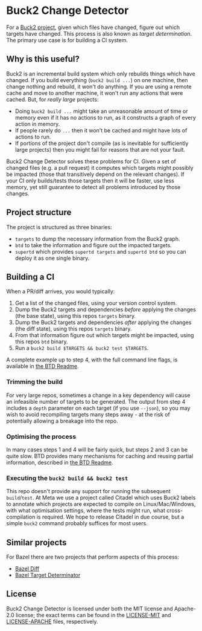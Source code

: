 # Buck2 Change Detector

For a [Buck2 project](https://buck2.build), given which files have changed,
figure out which targets have changed. This process is also known as _target
determination_. The primary use case is for building a CI system.

## Why is this useful?

Buck2 is an incremental build system which only rebuilds things which have
changed. If you build everything (`buck2 build ...`) on one machine, then change
nothing and rebuild, it won't do anything. If you are using a remote cache and
move to another machine, it won't run any actions that were cached. But, for
_really large_ projects:

- Doing `buck2 build ...` might take an unreasonable amount of time or memory
  even if it has no actions to run, as it constructs a graph of every action in
  memory.
- If people rarely do `...` then it won't be cached and might have lots of
  actions to run.
- If portions of the project don't compile (as is inevitable for sufficiently
  large projects) then you might fail for reasons that are not your fault.

Buck2 Change Detector solves these problems for CI. Given a set of changed files
(e.g. a pull request) it computes which targets might possibly be impacted
(those that transitively depend on the relevant changes). If your CI only
builds/tests those targets then it will be faster, use less memory, yet still
guarantee to detect all problems introduced by those changes.

## Project structure

The project is structured as three binaries:

- `targets` to dump the necessary information from the Buck2 graph.
- `btd` to take the information and figure out the impacted targets.
- `supertd` which provides `supertd targets` and `supertd btd` so you can deploy
  it as one single binary.

## Building a CI

When a PR/diff arrives, you would typically:

1. Get a list of the changed files, using your version control system.
2. Dump the Buck2 targets and dependencies _before_ applying the changes (the
   base state), using this repos `targets` binary.
3. Dump the Buck2 targets and dependencies _after_ applying the changes (the
   diff state), using this repos `targets` binary.
4. From that information figure out which targets might be impacted, using this
   repos `btd` binary.
5. Run a `buck2 build $TARGETS && buck2 test $TARGETS`.

A complete example up to step 4, with the full command line flags, is available
in [the BTD Readme](btd/README.md).

### Trimming the build

For very large repos, sometimes a change in a key dependency will cause an
infeasible number of targets to be generated. The output from step 4 includes a
`depth` parameter on each target (if you use `--json`), so you may wish to avoid
recompiling targets many steps away - at the risk of potentially allowing a
breakage into the repo.

### Optimising the process

In many cases steps 1 and 4 will be fairly quick, but steps 2 and 3 can be quite
slow. BTD provides many mechanisms for caching and reusing partial information,
described in [the BTD Readme](btd/README.md).

### Executing the `buck2 build && buck2 test`

This repo doesn't provide any support for running the subsequent `build`/`test`.
At Meta we use a project called Citadel which uses Buck2 labels to annotate
which projects are expected to compile on Linux/Mac/Windows, with what
optimisation settings, where the tests might run, what cross-compilation is
required. We hope to release Citadel in due course, but a simple `buck2` command
probably suffices for most users.

## Similar projects

For Bazel there are two projects that perform aspects of this process:

- [Bazel Diff](https://github.com/Tinder/bazel-diff)
- [Bazel Target Determinator](https://github.com/bazel-contrib/target-determinator)

## License

Buck2 Change Detector is licensed under both the MIT license and Apache-2.0
license; the exact terms can be found in the [LICENSE-MIT](LICENSE-MIT) and
[LICENSE-APACHE](LICENSE-APACHE) files, respectively.
